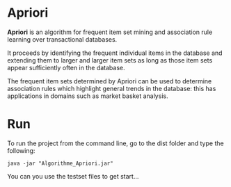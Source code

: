 # Apriori

**Apriori** is an algorithm for frequent item set mining and association rule learning over transactional databases.   

It proceeds by identifying the frequent individual items in the database and extending them to larger and larger item sets as long as those item sets appear sufficiently often in the database.   

The frequent item sets determined by Apriori can be used to determine association rules which highlight general trends in the database: this has applications in domains such as market basket analysis.

# Run
To run the project from the command line, go to the dist folder and type the following:

`java -jar "Algorithme_Apriori.jar"`

You can you use the testset files to get start...
